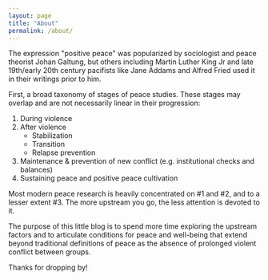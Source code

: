 ```yaml
---
layout: page
title: "About"
permalink: /about/
---
```


The expression "positive peace" was popularized by sociologist and peace theorist Johan Galtung, but others including Martin Luther King Jr and late 19th/early 20th century pacifists like Jane Addams and Alfred Fried used it in their writings prior to him.

First, a broad taxonomy of stages of peace studies. These stages may overlap and are not necessarily  linear in their progression:
1. During violence
2. After violence
    - Stabilization
    - Transition
    - Relapse prevention
3. Maintenance & prevention of new conflict (e.g. institutional checks and balances)
4. Sustaining peace and positive peace cultivation

Most modern peace research is heavily concentrated on #1 and #2, and to a lesser extent #3. The more upstream you go, the less attention is devoted to it. 

The purpose of this little blog is to spend more time exploring the upstream factors and to articulate conditions for peace and well-being that extend beyond traditional definitions of peace as the absence of prolonged violent conflict between groups.

Thanks for dropping by!








